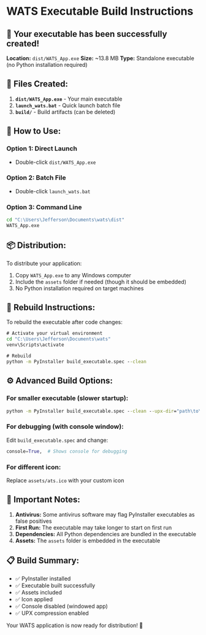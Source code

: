 # WATS Executable Build Instructions

## 🚀 Your executable has been successfully created!

**Location:** `dist/WATS_App.exe`
**Size:** ~13.8 MB
**Type:** Standalone executable (no Python installation required)

## 📁 Files Created:

1. **`dist/WATS_App.exe`** - Your main executable
2. **`launch_wats.bat`** - Quick launch batch file
3. **`build/`** - Build artifacts (can be deleted)

## 🎯 How to Use:

### Option 1: Direct Launch

- Double-click `dist/WATS_App.exe`

### Option 2: Batch File

- Double-click `launch_wats.bat`

### Option 3: Command Line

```cmd
cd "C:\Users\Jefferson\Documents\wats\dist"
WATS_App.exe
```

## 📦 Distribution:

To distribute your application:

1. Copy `WATS_App.exe` to any Windows computer
2. Include the `assets` folder if needed (though it should be embedded)
3. No Python installation required on target machines

## 🔧 Rebuild Instructions:

To rebuild the executable after code changes:

```cmd
# Activate your virtual environment
cd "C:\Users\Jefferson\Documents\wats"
venv\Scripts\activate

# Rebuild
python -m PyInstaller build_executable.spec --clean
```

## ⚙️ Advanced Build Options:

### For smaller executable (slower startup):

```cmd
python -m PyInstaller build_executable.spec --clean --upx-dir="path\to\upx"
```

### For debugging (with console window):

Edit `build_executable.spec` and change:

```python
console=True,  # Shows console for debugging
```

### For different icon:

Replace `assets/ats.ico` with your custom icon

## 🚨 Important Notes:

1. **Antivirus:** Some antivirus software may flag PyInstaller executables as false positives
2. **First Run:** The executable may take longer to start on first run
3. **Dependencies:** All Python dependencies are bundled in the executable
4. **Assets:** The `assets` folder is embedded in the executable

## 📋 Build Summary:

- ✅ PyInstaller installed
- ✅ Executable built successfully
- ✅ Assets included
- ✅ Icon applied
- ✅ Console disabled (windowed app)
- ✅ UPX compression enabled

Your WATS application is now ready for distribution! 🎉
